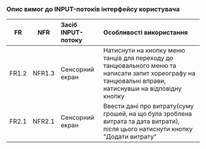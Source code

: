 ### Опис вимог до INPUT-потоків інтерфейсу користувача
|FR|NFR|Засіб INPUT-потоку|Особливості використання|
|:-----:|:-----:|:-----|:-----|
|FR1.2|NFR1.3|Сенсорний екран|Натиснути на кнопку меню танців для переходу до танцювального меню та написати запит хореографу на танцювальні вправи, натиснувши на відповідну кнопку|
|FR2.1|NFR2.1|Сенсорний екран|Ввести дані про витрату(суму грошей, на що була зроблена витрата та дата витрати), після цього натиснути кнопку "Додати витрату"|

